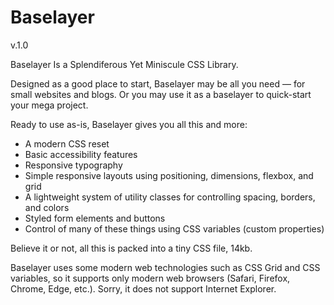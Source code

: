 # Baselayer

v.1.0

Baselayer Is a Splendiferous Yet Miniscule CSS Library.

Designed as a good place to start, Baselayer may be all you need — for small websites and blogs. Or you may use it as a baselayer to quick-start your mega project.

Ready to use as-is, Baselayer gives you all this and more:

* A modern CSS reset
* Basic accessibility features
* Responsive typography
* Simple responsive layouts using positioning, dimensions, flexbox, and grid
* A lightweight system of utility classes for controlling spacing, borders, and colors
* Styled form elements and buttons
* Control of many of these things using CSS variables (custom properties)

Believe it or not, all this is packed into a tiny CSS file, 14kb.

Baselayer uses some modern web technologies such as CSS Grid and CSS variables, so it supports only modern web browsers (Safari, Firefox, Chrome, Edge, etc.). Sorry, it does not support Internet Explorer.